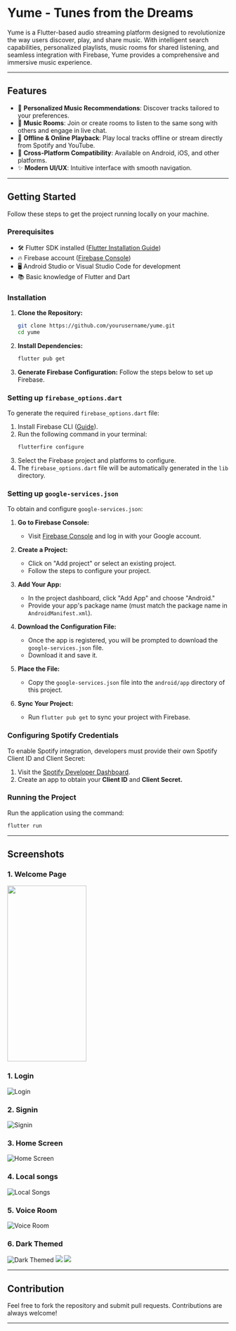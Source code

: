 # Yume - Tunes from the Dreams

Yume is a Flutter-based audio streaming platform designed to revolutionize the way users discover, play, and share music. With intelligent search capabilities, personalized playlists, music rooms for shared listening, and seamless integration with Firebase, Yume provides a comprehensive and immersive music experience.

---

## Features

- 🎵 **Personalized Music Recommendations**: Discover tracks tailored to your preferences.
- 🎤 **Music Rooms**: Join or create rooms to listen to the same song with others and engage in live chat.
- 📀 **Offline & Online Playback**: Play local tracks offline or stream directly from Spotify and YouTube.
- 📱 **Cross-Platform Compatibility**: Available on Android, iOS, and other platforms.
- ✨ **Modern UI/UX**: Intuitive interface with smooth navigation.

---

## Getting Started

Follow these steps to get the project running locally on your machine.

### Prerequisites

- 🛠️ Flutter SDK installed ([Flutter Installation Guide](https://flutter.dev/docs/get-started/install))
- 🔥 Firebase account ([Firebase Console](https://console.firebase.google.com/))
- 🖥️ Android Studio or Visual Studio Code for development
- 📚 Basic knowledge of Flutter and Dart

### Installation

1. **Clone the Repository:**

   ```bash
   git clone https://github.com/yourusername/yume.git
   cd yume
   ```

2. **Install Dependencies:**

   ```bash
   flutter pub get
   ```

3. **Generate Firebase Configuration:**
   Follow the steps below to set up Firebase.

### Setting up `firebase_options.dart`

To generate the required `firebase_options.dart` file:

1. Install Firebase CLI ([Guide](https://firebase.google.com/docs/cli)).
2. Run the following command in your terminal:
   ```bash
   flutterfire configure
   ```
3. Select the Firebase project and platforms to configure.
4. The `firebase_options.dart` file will be automatically generated in the `lib` directory.

### Setting up `google-services.json`

To obtain and configure `google-services.json`:

1. **Go to Firebase Console:**

   - Visit [Firebase Console](https://console.firebase.google.com/) and log in with your Google account.

2. **Create a Project:**

   - Click on "Add project" or select an existing project.
   - Follow the steps to configure your project.

3. **Add Your App:**

   - In the project dashboard, click "Add App" and choose "Android."
   - Provide your app's package name (must match the package name in `AndroidManifest.xml`).

4. **Download the Configuration File:**

   - Once the app is registered, you will be prompted to download the `google-services.json` file.
   - Download it and save it.

5. **Place the File:**

   - Copy the `google-services.json` file into the `android/app` directory of this project.

6. **Sync Your Project:**
   - Run `flutter pub get` to sync your project with Firebase.

### Configuring Spotify Credentials

To enable Spotify integration, developers must provide their own Spotify Client ID and Client Secret:

1. Visit the [Spotify Developer Dashboard](https://developer.spotify.com/dashboard/).
2. Create an app to obtain your **Client ID** and **Client Secret.**


### Running the Project

Run the application using the command:

```bash
flutter run
```

---

## Screenshots

### 1. Welcome Page
<img src ="./screenshots/welcome.png" height="400" width="180"/>


### 1. Login
![Login](./screenshots/login.png)

### 2. Signin

![Signin](./screenshots/signin.png)

### 3. Home Screen
![Home Screen](./screenshots/home.png)


### 4. Local songs
![Local Songs](./screenshots/local.png)


### 5. Voice Room
![Voice Room](./screenshots/voiceroom.png)


### 6. Dark Themed
![Dark Themed](./screenshots/dark-welcome.png)
![](./screenshots/dark-login.png)
![](./screenshots/dark-home.png)



---

## Contribution

Feel free to fork the repository and submit pull requests. Contributions are always welcome!

---

